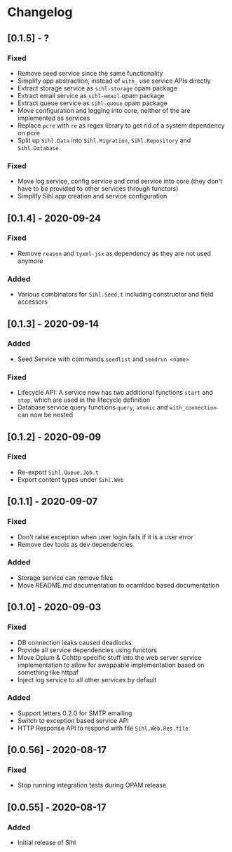 # Changelog

## [0.1.5] - ?
### Fixed
- Remove seed service since the same functionality
- Simplify app abstraction, instead of `with_` use service APIs directly
- Extract storage service as `sihl-storage` opam package
- Extract email service as `sihl-email` opam package
- Extract queue service as `sihl-queue` opam package
- Move configuration and logging into core, neither of the are implemented as services
- Replace `pcre` with `re` as regex library to get rid of a system dependency on pcre
- Split up `Sihl.Data` into `Sihl.Migration`, `Sihl.Repository` and `Sihl.Database`

### Fixed
- Move log service, config service and cmd service into core (they don't have to be provided to other services through functors)
- Simplify Sihl app creation and service configuration

## [0.1.4] - 2020-09-24
### Fixed
- Remove `reason` and `tyxml-jsx` as dependency as they are not used anymore

### Added
- Various combinators for `Sihl.Seed.t` including constructor and field accessors

## [0.1.3] - 2020-09-14
### Added
- Seed Service with commands `seedlist` and `seedrun <name>`

### Fixed
- Lifecycle API: A service now has two additional functions `start` and `stop`, which are used in the lifecycle definition
- Database service query functions `query`, `atomic` and `with_connection` can now be nested

## [0.1.2] - 2020-09-09
### Fixed
- Re-export `Sihl.Queue.Job.t`
- Export content types under `Sihl.Web`

## [0.1.1] - 2020-09-07
### Fixed
- Don't raise exception when user login fails if it is a user error
- Remove dev tools as dev dependencies

### Added
- Storage service can remove files
- Move README.md documentation to ocamldoc based documentation

## [0.1.0] - 2020-09-03
### Fixed
- DB connection leaks caused deadlocks
- Provide all service dependencies using functors
- Move Opium & Cohttp specific stuff into the web server service implementation to allow for swappable implementation based on something like httpaf
- Inject log service to all other services by default

### Added
- Support letters 0.2.0 for SMTP emailing
- Switch to exception based service API
- HTTP Response API to respond with file `Sihl.Web.Res.file`

## [0.0.56] - 2020-08-17
### Fixed
- Stop running integration tests during OPAM release

## [0.0.55] - 2020-08-17
### Added
- Initial release of Sihl
